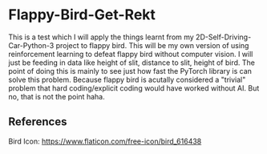 # Flappy-Bird-Get-Rekt

This is a test which I will apply the things learnt from my 2D-Self-Driving-Car-Python-3 project to flappy bird. 
This will be my own version of using reinforcement learning to defeat flappy bird without computer vision. I will
just be feeding in data like height of slit, distance to slit, height of bird. The point of doing this is mainly to
see just how fast the PyTorch library is can solve this problem. Because flappy bird is acutally considered a "trivial" 
problem that hard coding/explicit coding would have worked without AI. But no, that is not the point haha. 

## References
Bird Icon: https://www.flaticon.com/free-icon/bird_616438
